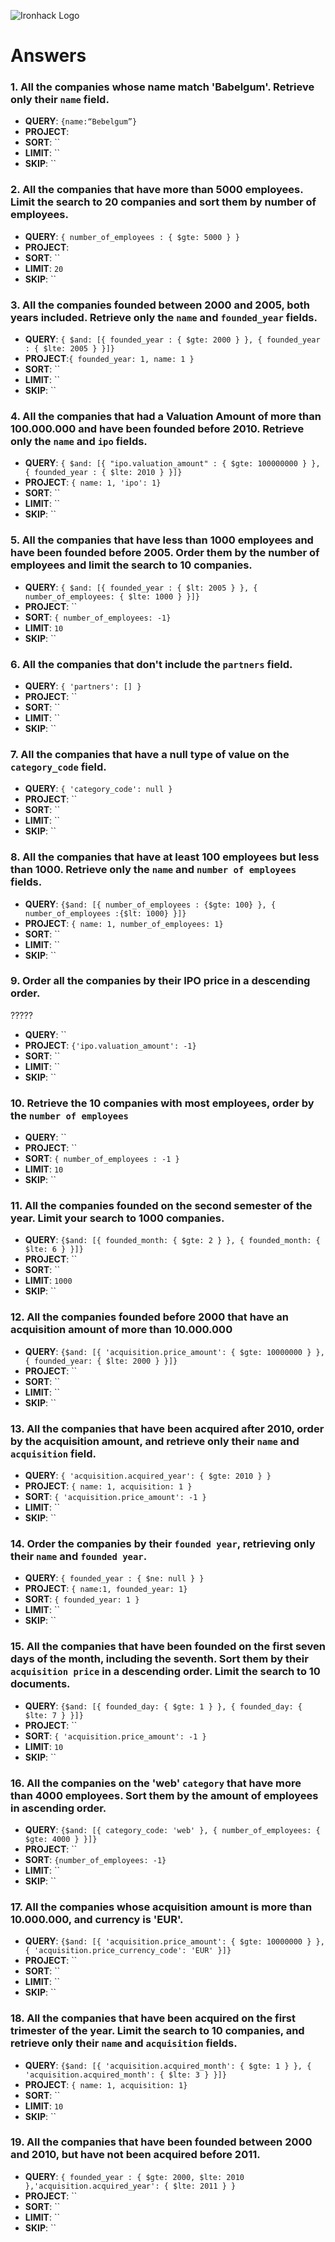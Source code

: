 ![Ironhack Logo](https://i.imgur.com/1QgrNNw.png)

# Answers

### 1. All the companies whose name match 'Babelgum'. Retrieve only their `name` field.

<!-- Your Code Goes Here -->

- **QUERY**: `{name:“Bebelgum”}`
- **PROJECT**:
- **SORT**: ``
- **LIMIT**: ``
- **SKIP**: ``

### 2. All the companies that have more than 5000 employees. Limit the search to 20 companies and sort them by **number of employees**.

- **QUERY**: `{ number_of_employees : { $gte: 5000 } }`
- **PROJECT**:
- **SORT**: ``
- **LIMIT**: `20`
- **SKIP**: ``

### 3. All the companies founded between 2000 and 2005, both years included. Retrieve only the `name` and `founded_year` fields.

- **QUERY**: `{ $and: [{ founded_year : { $gte: 2000 } }, { founded_year : { $lte: 2005 } }]}`
- **PROJECT**:`{ founded_year: 1, name: 1 }`
- **SORT**: ``
- **LIMIT**: ``
- **SKIP**: ``

### 4. All the companies that had a Valuation Amount of more than 100.000.000 and have been founded before 2010. Retrieve only the `name` and `ipo` fields.

- **QUERY**: `{ $and: [{ "ipo.valuation_amount" : { $gte: 100000000 } }, { founded_year : { $lte: 2010 } }]}`
- **PROJECT**: `{ name: 1, 'ipo': 1}`
- **SORT**: ``
- **LIMIT**: ``
- **SKIP**: ``

### 5. All the companies that have less than 1000 employees and have been founded before 2005. Order them by the number of employees and limit the search to 10 companies.

- **QUERY**: `{ $and: [{ founded_year : { $lt: 2005 } }, { number_of_employees: { $lte: 1000 } }]}`
- **PROJECT**: ``
- **SORT**: `{ number_of_employees: -1}`
- **LIMIT**: `10`
- **SKIP**: ``

### 6. All the companies that don't include the `partners` field.

- **QUERY**: `{ 'partners': [] }`
- **PROJECT**: ``
- **SORT**: ``
- **LIMIT**: ``
- **SKIP**: ``

### 7. All the companies that have a null type of value on the `category_code` field.

- **QUERY**: `{ 'category_code': null }`
- **PROJECT**: ``
- **SORT**: ``
- **LIMIT**: ``
- **SKIP**: ``

### 8. All the companies that have at least 100 employees but less than 1000. Retrieve only the `name` and `number of employees` fields.

- **QUERY**: `{$and: [{ number_of_employees : {$gte: 100} }, { number_of_employees :{$lt: 1000} }]}`
- **PROJECT**: `{ name: 1, number_of_employees: 1}`
- **SORT**: ``
- **LIMIT**: ``
- **SKIP**: ``

### 9. Order all the companies by their IPO price in a descending order.

?????

- **QUERY**: ``
- **PROJECT**: `{'ipo.valuation_amount': -1}`
- **SORT**: ``
- **LIMIT**: ``
- **SKIP**: ``

### 10. Retrieve the 10 companies with most employees, order by the `number of employees`

- **QUERY**: ``
- **PROJECT**: ``
- **SORT**: `{ number_of_employees : -1 }`
- **LIMIT**: `10`
- **SKIP**: ``

### 11. All the companies founded on the second semester of the year. Limit your search to 1000 companies.

- **QUERY**: `{$and: [{ founded_month: { $gte: 2 } }, { founded_month: { $lte: 6 } }]}`
- **PROJECT**: ``
- **SORT**: ``
- **LIMIT**: `1000`
- **SKIP**: ``

### 12. All the companies founded before 2000 that have an acquisition amount of more than 10.000.000

- **QUERY**: `{$and: [{ 'acquisition.price_amount': { $gte: 10000000 } }, { founded_year: { $lte: 2000 } }]}`
- **PROJECT**: ``
- **SORT**: ``
- **LIMIT**: ``
- **SKIP**: ``

### 13. All the companies that have been acquired after 2010, order by the acquisition amount, and retrieve only their `name` and `acquisition` field.

- **QUERY**: `{ 'acquisition.acquired_year': { $gte: 2010 } }`
- **PROJECT**: `{ name: 1, acquisition: 1 }`
- **SORT**: `{ 'acquisition.price_amount': -1 }`
- **LIMIT**: ``
- **SKIP**: ``

### 14. Order the companies by their `founded year`, retrieving only their `name` and `founded year`.

- **QUERY**: `{ founded_year : { $ne: null } }`
- **PROJECT**: `{ name:1, founded_year: 1}`
- **SORT**: `{ founded_year: 1 } `
- **LIMIT**: ``
- **SKIP**: ``

### 15. All the companies that have been founded on the first seven days of the month, including the seventh. Sort them by their `acquisition price` in a descending order. Limit the search to 10 documents.

- **QUERY**: `{$and: [{ founded_day: { $gte: 1 } }, { founded_day: { $lte: 7 } }]}`
- **PROJECT**: ``
- **SORT**: `{ 'acquisition.price_amount': -1 }`
- **LIMIT**: `10`
- **SKIP**: ``

### 16. All the companies on the 'web' `category` that have more than 4000 employees. Sort them by the amount of employees in ascending order.

- **QUERY**: `{$and: [{ category_code: 'web' }, { number_of_employees: { $gte: 4000 } }]}`
- **PROJECT**: ``
- **SORT**: `{number_of_employees: -1}`
- **LIMIT**: ``
- **SKIP**: ``

### 17. All the companies whose acquisition amount is more than 10.000.000, and currency is 'EUR'.

- **QUERY**: `{$and: [{ 'acquisition.price_amount': { $gte: 10000000 } }, { 'acquisition.price_currency_code': 'EUR' }]}`
- **PROJECT**: ``
- **SORT**: ``
- **LIMIT**: ``
- **SKIP**: ``

### 18. All the companies that have been acquired on the first trimester of the year. Limit the search to 10 companies, and retrieve only their `name` and `acquisition` fields.

- **QUERY**: `{$and: [{ 'acquisition.acquired_month': { $gte: 1 } }, { 'acquisition.acquired_month': { $lte: 3 } }]}`
- **PROJECT**: `{ name: 1, acquisition: 1}`
- **SORT**: ``
- **LIMIT**: `10`
- **SKIP**: ``

### 19. All the companies that have been founded between 2000 and 2010, but have not been acquired before 2011.

- **QUERY**: `{ founded_year : { $gte: 2000, $lte: 2010 },'acquisition.acquired_year': { $lte: 2011 } }`
- **PROJECT**: ``
- **SORT**: ``
- **LIMIT**: ``
- **SKIP**: ``
